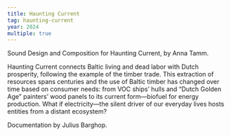 ```yaml
---
title: Haunting Current
tag: haunting-current
year: 2024
multiple: true
---
```

Sound Design and Composition for Haunting Current, by Anna Tamm.



Haunting Current connects Baltic living and dead labor with Dutch prosperity, following the example of the timber trade. This extraction of resources spans centuries and the use of Baltic timber has changed over time based on consumer needs: from VOC ships’ hulls and “Dutch Golden Age” painters’ wood panels to its current form—biofuel for energy production. What if electricity—the silent driver of our everyday lives hosts entities from a distant ecosystem?



Documentation by Julius Barghop.
